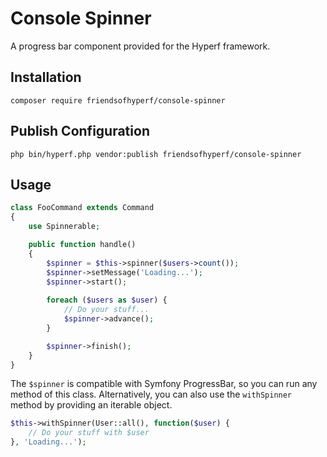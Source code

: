 # Console Spinner

A progress bar component provided for the Hyperf framework.

## Installation

```shell
composer require friendsofhyperf/console-spinner
```

## Publish Configuration

```shell
php bin/hyperf.php vendor:publish friendsofhyperf/console-spinner
```

## Usage

```php
class FooCommand extends Command
{
    use Spinnerable;

    public function handle()
    {
        $spinner = $this->spinner($users->count());
        $spinner->setMessage('Loading...');
        $spinner->start();
        
        foreach ($users as $user) {
            // Do your stuff...
            $spinner->advance();
        }

        $spinner->finish();
    }
}
```

The `$spinner` is compatible with Symfony ProgressBar, so you can run any method of this class. Alternatively, you can also use the `withSpinner` method by providing an iterable object.

```php
$this->withSpinner(User::all(), function($user) {
    // Do your stuff with $user
}, 'Loading...');
```